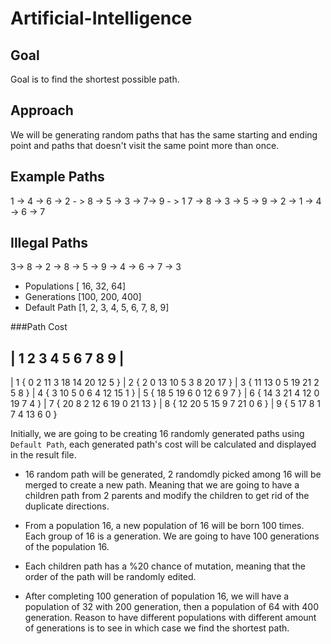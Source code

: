 # Artificial-Intelligence

## Goal

Goal is to find the shortest possible path.

## Approach 

We will be generating random paths that has the same starting and ending point and paths that doesn't visit the same point more than once.

## Example Paths

1 -> 4 -> 6 -> 2 - > 8 -> 5 -> 3 -> 7-> 9 - > 1
7 -> 8 -> 3 -> 5 -> 9 -> 2 -> 1 -> 4 -> 6 -> 7

## Illegal Paths

3-> 8 -> 2 -> 8 -> 5 -> 9 -> 4 -> 6  -> 7 -> 3


* Populations [ 16, 32, 64]
* Generations [100, 200, 400]
* Default Path [1, 2, 3, 4, 5, 6, 7, 8, 9]

###Path Cost

|      1    2   3   4   5   6   7   8    9  |
----------------------------------
|  1   {  0      2   11     3   18   14   20   12     5  }
|  2   {  2      0   13   10     5     3     8   20   17  }
|  3   { 11   13     0     5   19   21     2     5     8  }
|  4   {  3    10     5     0     6     4   12   15     1  }
|  5   { 18     5   19     6     0   12     6     9     7  }
|  6   { 14     3   21     4   12     0   19     7     4  }
|  7   { 20     8     2   12     6   19     0   21   13  }
|  8   { 12   20     5   15     9     7   21     0     6  }
|  9   {  5   17      8     1     7     4   13     6     0  }

Initially, we are going to be creating 16 randomly generated paths using `Default Path`, each generated path's cost will be calculated and displayed in the result file. 

*  16 random path will be generated, 2 randomdly picked among 16 will be merged to create a new path. Meaning that we are going to have a children path from 2 parents and modify the children to get rid of the duplicate directions.

* From a population 16, a new population of 16 will be born 100 times. Each group of 16 is a generation. We are going to have 100 generations of the population 16.

* Each children path has a %20 chance of mutation, meaning that the order of the path will be randomly edited.

* After completing 100 generation of population 16, we will have a population of 32 with 200 generation, then a population of 64 with 400 generation. Reason to have different populations with different amount of generations is to see in which case we find the shortest path. 
